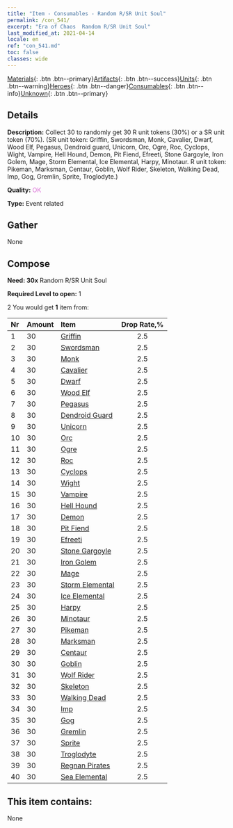 ```yaml
---
title: "Item - Consumables - Random R/SR Unit Soul"
permalink: /con_541/
excerpt: "Era of Chaos  Random R/SR Unit Soul"
last_modified_at: 2021-04-14
locale: en
ref: "con_541.md"
toc: false
classes: wide
---
```

 [Materials](/Items/){: .btn .btn--primary}[Artifacts](/Items/Artifacts/){: .btn .btn--success}[Units](/Items/Units/){: .btn .btn--warning}[Heroes](/Items/Heroes/){: .btn .btn--danger}[Consumables](/Items/Consumables/){: .btn .btn--info}[Unknown](/Items/Unknown/){: .btn .btn--primary}

## Details
 **Description:** Collect 30 to randomly get 30 R unit tokens (30%) or a SR unit token (70%). (SR unit token: Griffin, Swordsman, Monk, Cavalier, Dwarf, Wood Elf, Pegasus, Dendroid guard, Unicorn, Orc, Ogre, Roc, Cyclops, Wight, Vampire, Hell Hound, Demon, Pit Fiend, Efreeti, Stone Gargoyle, Iron Golem, Mage, Storm Elemental, Ice Elemental, Harpy, Minotaur. R unit token: Pikeman, Marksman, Centaur, Goblin, Wolf Rider, Skeleton, Walking Dead, Imp, Gog, Gremlin, Sprite, Troglodyte.)

 **Quality:** <span style="color: #DA70D6">OK</span>

 **Type:** Event related

## Gather

  None

## Compose

 **Need: 30x** Random R/SR Unit Soul

 **Required Level to open:** 1

 2 You would get **1** item  from:

  | Nr | Amount |     Item    | Drop Rate,% |
  |:---|:-------|:------------|:---------:|
  | 1 | 30 | [Griffin](/Items/unt_192/) | 2.5 | 
  | 2 | 30 | [Swordsman](/Items/unt_193/) | 2.5 | 
  | 3 | 30 | [Monk](/Items/unt_194/) | 2.5 | 
  | 4 | 30 | [Cavalier ](/Items/unt_195/) | 2.5 | 
  | 5 | 30 | [Dwarf](/Items/unt_200/) | 2.5 | 
  | 6 | 30 | [Wood Elf](/Items/unt_201/) | 2.5 | 
  | 7 | 30 | [Pegasus](/Items/unt_202/) | 2.5 | 
  | 8 | 30 | [Dendroid Guard](/Items/unt_203/) | 2.5 | 
  | 9 | 30 | [Unicorn](/Items/unt_204/) | 2.5 | 
  | 10 | 30 | [Orc](/Items/unt_219/) | 2.5 | 
  | 11 | 30 | [Ogre](/Items/unt_220/) | 2.5 | 
  | 12 | 30 | [Roc](/Items/unt_221/) | 2.5 | 
  | 13 | 30 | [Cyclops](/Items/unt_222/) | 2.5 | 
  | 14 | 30 | [Wight](/Items/unt_210/) | 2.5 | 
  | 15 | 30 | [Vampire](/Items/unt_211/) | 2.5 | 
  | 16 | 30 | [Hell Hound](/Items/unt_228/) | 2.5 | 
  | 17 | 30 | [Demon](/Items/unt_229/) | 2.5 | 
  | 18 | 30 | [Pit Fiend](/Items/unt_230/) | 2.5 | 
  | 19 | 30 | [Efreeti](/Items/unt_231/) | 2.5 | 
  | 20 | 30 | [Stone Gargoyle](/Items/unt_236/) | 2.5 | 
  | 21 | 30 | [Iron Golem](/Items/unt_237/) | 2.5 | 
  | 22 | 30 | [Mage](/Items/unt_238/) | 2.5 | 
  | 23 | 30 | [Storm Elemental](/Items/unt_263/) | 2.5 | 
  | 24 | 30 | [Ice Elemental](/Items/unt_264/) | 2.5 | 
  | 25 | 30 | [Harpy](/Items/unt_245/) | 2.5 | 
  | 26 | 30 | [Minotaur](/Items/unt_248/) | 2.5 | 
  | 27 | 30 | [Pikeman](/Items/unt_190/) | 2.5 | 
  | 28 | 30 | [Marksman](/Items/unt_191/) | 2.5 | 
  | 29 | 30 | [Centaur](/Items/unt_199/) | 2.5 | 
  | 30 | 30 | [Goblin](/Items/unt_217/) | 2.5 | 
  | 31 | 30 | [Wolf Rider](/Items/unt_218/) | 2.5 | 
  | 32 | 30 | [Skeleton](/Items/unt_208/) | 2.5 | 
  | 33 | 30 | [Walking Dead](/Items/unt_209/) | 2.5 | 
  | 34 | 30 | [Imp](/Items/unt_226/) | 2.5 | 
  | 35 | 30 | [Gog](/Items/unt_227/) | 2.5 | 
  | 36 | 30 | [Gremlin](/Items/unt_235/) | 2.5 | 
  | 37 | 30 | [Sprite](/Items/unt_262/) | 2.5 | 
  | 38 | 30 | [Troglodyte](/Items/unt_244/) | 2.5 | 
  | 39 | 30 | [Regnan Pirates](/Items/unt_273/) | 2.5 | 
  | 40 | 30 | [Sea Elemental](/Items/unt_275/) | 2.5 | 


## This item contains:

  None

